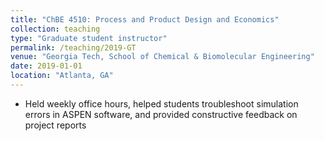 ```yaml
---
title: "ChBE 4510: Process and Product Design and Economics"
collection: teaching
type: "Graduate student instructor"
permalink: /teaching/2019-GT
venue: "Georgia Tech, School of Chemical & Biomolecular Engineering"
date: 2019-01-01
location: "Atlanta, GA"
---
```


- Held weekly office hours, helped students troubleshoot simulation errors in ASPEN software, and provided constructive feedback on project reports